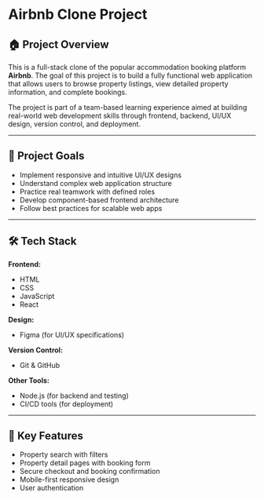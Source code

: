 # Airbnb Clone Project

## 🏠 Project Overview
This is a full-stack clone of the popular accommodation booking platform **Airbnb**. The goal of this project is to build a fully functional web application that allows users to browse property listings, view detailed property information, and complete bookings.

The project is part of a team-based learning experience aimed at building real-world web development skills through frontend, backend, UI/UX design, version control, and deployment.

---

## 🎯 Project Goals
- Implement responsive and intuitive UI/UX designs
- Understand complex web application structure
- Practice real teamwork with defined roles
- Develop component-based frontend architecture
- Follow best practices for scalable web apps

---

## 🛠️ Tech Stack

**Frontend:**
- HTML
- CSS
- JavaScript
- React 

**Design:**
- Figma (for UI/UX specifications)

**Version Control:**
- Git & GitHub

**Other Tools:**
- Node.js (for backend and testing)
- CI/CD tools (for deployment)

---

## 📁 Key Features
- Property search with filters
- Property detail pages with booking form
- Secure checkout and booking confirmation
- Mobile-first responsive design
- User authentication
